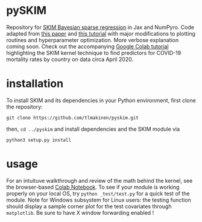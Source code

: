 # pySKIM
Repository for [SKIM Bayesian sparse regression](https://arxiv.org/abs/1905.06501) in Jax and NumPyro. Code adapted from [this paper](https://arxiv.org/abs/1905.06501) and [this tutorial](http://num.pyro.ai/en/latest/examples/sparse_regression.html) with major modifications to plotting routines
and hyperparameter optimization. More verbose explanation coming soon. Check out the accompanying
[Google Colab tutorial](https://colab.research.google.com/drive/1hZPsjLAQGobymd1Hc2qISJXMXscYGsU3?usp=sharing) highlighting the SKIM kernel technique to find predictors for COVID-19 mortality rates by country on data circa 
April 2020.

# installation
To install SKIM and its dependencies in your Python environment, first clone the repository:

`git clone https://github.com/tlmakinen/pyskim.git`

then, 
`cd ../pyskim`
and install dependencies and the SKIM module via

`python3 setup.py install`

# usage
For an intuituve walkthrough and review of the math behind the kernel, see the browser-based [Colab Notebook](https://colab.research.google.com/drive/1hZPsjLAQGobymd1Hc2qISJXMXscYGsU3?usp=sharing). To see if your module is working properly on your local OS, try
`python _test/test.py`
for a quick test of the module. Note for Windows subsystem for Linux users: the testing function should display a sample corner plot for the test covariates through `matplotlib`. Be sure to have X window forwarding enabled !
